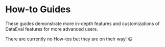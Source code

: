 How-to Guides
=========

These guides demonstrate more in-depth features and customizations of DataEval features for more advanced users.

There are currently no How-tos but they are on their way! 😃